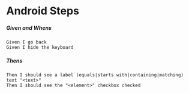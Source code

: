 # Android Steps

##### Given and Whens

```gherkin
Given I go back
Given I hide the keyboard
```


##### Thens

```gherkin
Then I should see a label (equals|starts with|containing|matching) text "<text>"
Then I should see the "<element>" checkbox checked
```

